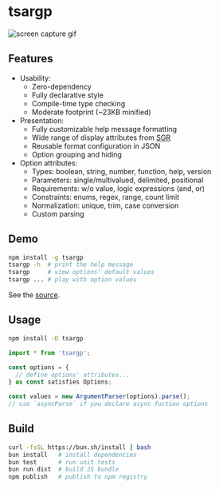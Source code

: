 # tsargp

![screen capture gif](https://drive.google.com/uc?export=view&id=1p58HP1jGqEPJf7emqKxeuY-_do53fNb1 'screen capture gif')

## Features

- Usability:
  - Zero-dependency
  - Fully declarative style
  - Compile-time type checking
  - Moderate footprint (~23KB minified)
- Presentation:
  - Fully customizable help message formatting
  - Wide range of display attributes from [SGR]
  - Reusable format configuration in JSON
  - Option grouping and hiding
- Option attributes:
  - Types: boolean, string, number, function, help, version
  - Parameters: single/multivalued, delimited, positional
  - Requirements: w/o value, logic expressions (and, or)
  - Constraints: enums, regex, range, count limit
  - Normalization: unique, trim, case conversion
  - Custom parsing

## Demo

```sh
npm install -g tsargp
tsargp -h  # print the help message
tsargp     # view options' default values
tsargp ... # play with option values
```

See the [source](examples/demo.ts).

## Usage

```sh
npm install -D tsargp
```

```ts
import * from 'tsargp';

const options = {
  // define options' attributes...
} as const satisfies Options;

const values = new ArgumentParser(options).parse();
// use `asyncParse` if you declare async fuction options
```

## Build

```sh
curl -fsSL https://bun.sh/install | bash
bun install   # install dependencies
bun test      # run unit tests
bun run dist  # build JS bundle
npm publish   # publish to npm registry
```

[SGR]: https://www.wikiwand.com/en/ANSI_escape_code#SGR_(Select_Graphic_Rendition)_parameters
